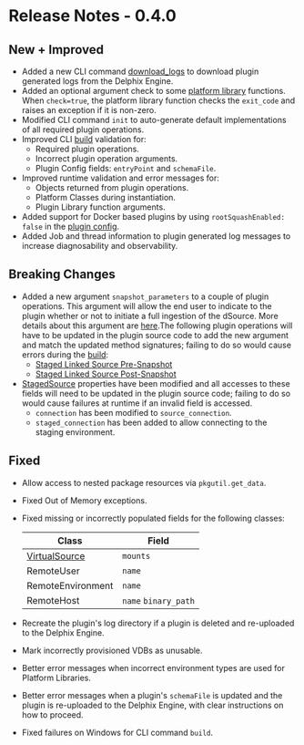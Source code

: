 # Release Notes - 0.4.0

## New + Improved

* Added a new CLI command [download_logs](/References/CLI.md#download_logs) to download plugin generated logs from the Delphix Engine.
* Added an optional argument check to some [platform library](/References/Platform_Libraries.md) functions. When `check=true`, the platform library function checks the `exit_code` and raises an exception if it is non-zero.
* Modified CLI command `init` to auto-generate default implementations of all required plugin operations.
* Improved CLI [build](/References/CLI.md#build) validation for:
    * Required plugin operations.
    * Incorrect plugin operation arguments.
    * Plugin Config fields: `entryPoint` and `schemaFile`.
* Improved runtime validation and error messages for:
    * Objects returned from plugin operations.
    * Platform Classes during instantiation.
    * Plugin Library function arguments.
* Added support for Docker based plugins by using `rootSquashEnabled: false` in the [plugin config](/References/Plugin_Config.md).
* Added Job and thread information to plugin generated log messages to increase diagnosability and observability.

## Breaking Changes

* Added a new argument `snapshot_parameters` to a couple of plugin operations. This argument will allow the end user to indicate to the plugin whether or not to initiate a full ingestion of the dSource. More details about this argument are [here](/Building_Your_First_Plugin/Data_Ingestion.md).The following plugin operations will have to be updated in the plugin source code to add the new argument and match the updated method signatures; failing to do so would cause errors during the [build](/References/CLI.md#build):
    * [Staged Linked Source Pre-Snapshot](/References/Plugin_Operations.md#staged-linked-source-pre-snapshot)
    * [Staged Linked Source Post-Snapshot](/References/Plugin_Operations.md#staged-linked-source-post-snapshot)
* [StagedSource](/References/Classes.md#stagedsource) properties have been modified and all accesses to these fields will need to be updated in the plugin source code; failing to do so would cause failures at runtime if an invalid field is accessed.
    * `connection` has been modified to `source_connection`.
    * `staged_connection` has been added to allow connecting to the staging environment.

## Fixed

* Allow access to nested package resources via `pkgutil.get_data`.
* Fixed Out of Memory exceptions.
* Fixed missing or incorrectly populated fields for the following classes:

    | Class | Field |
    | ----- | ----- |
    | [VirtualSource](/References/Classes.md#virtualsource) | `mounts` |
    | RemoteUser | `name` |
    | RemoteEnvironment | `name` |
    | RemoteHost | `name` `binary_path` |

* Recreate the plugin's log directory if a plugin is deleted and re-uploaded to the Delphix Engine.
* Mark incorrectly provisioned VDBs as unusable.
* Better error messages when incorrect environment types are used for Platform Libraries.
* Better error messages when a plugin's `schemaFile` is updated and the plugin is re-uploaded to the Delphix Engine, with clear instructions on how to proceed.
* Fixed failures on Windows for CLI command `build`.
